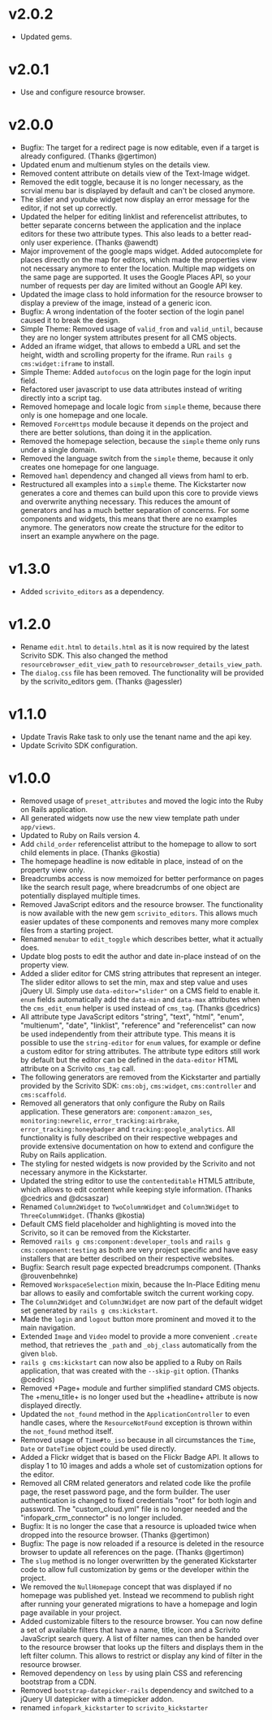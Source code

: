 # v2.0.2
  * Updated gems.

# v2.0.1
  * Use and configure resource browser.

# v2.0.0
  * Bugfix: The target for a redirect page is now editable, even if a target is already configured.
    (Thanks @gertimon)
  * Updated enum and multienum styles on the details view.
  * Removed content attribute on details view of the Text-Image widget.
  * Removed the edit toggle, because it is no longer necessary, as the scrvial menu bar is displayed
    by default and can't be closed anymore.
  * The slider and youtube widget now display an error message for the editor, if not set up
    correctly.
  * Updated the helper for editing linklist and referencelist attributes, to better separate
    concerns between the application and the inplace editors for these two attribute types. This
    also leads to a better read-only user experience. (Thanks @awendt)
  * Major improvement of the google maps widget. Added autocomplete for places directly on the map
    for editors, which made the properties view not necessary anymore to enter the location.
    Multiple map widgets on the same page are supported. It uses the Google Places API, so your
    number of requests per day are limited without an Google API key.
  * Updated the image class to hold information for the resource browser to display a preview of the
    image, instead of a generic icon.
  * Bugfix: A wrong indentation of the footer section of the login panel caused it to break the
    design.
  * Simple Theme: Removed usage of `valid_from` and `valid_until`, because they are no longer system
    attributes present for all CMS objects.
  * Added an iframe widget, that allows to embedd a URL and set the height, width and scrolling
    property for the iframe. Run `rails g cms:widget:iframe` to install.
  * Simple Theme: Added `autofocus` on the login page for the login input field.
  * Refactored user javascript to use data attributes instead of writing directly into a script tag.
  * Removed homepage and locale logic from `simple` theme, because there only is one homepage and
    one locale.
  * Removed `ForceHttps` module because it depends on the project and there are better solutions,
    than doing it in the application.
  * Removed the homepage selection, because the `simple` theme only runs under a single domain.
  * Removed the language switch from the `simple` theme, because it only creates one homepage for
    one language.
  * Removed `haml` dependency and changed all views from haml to erb.
  * Restructured all examples into a `simple` theme. The Kickstarter now generates a core and themes
    can build upon this core to provide views and overwrite anything necessary. This reduces the
    amount of generators and has a much better separation of concerns. For some components and
    widgets, this means that there are no examples anymore. The generators now create the structure
    for the editor to insert an example anywhere on the page.

# v1.3.0
  * Added `scrivito_editors` as a dependency.

# v1.2.0
  * Rename `edit.html` to `details.html` as it is now required by the latest Scrivito SDK. This also
    changed the method `resourcebrowser_edit_view_path` to `resourcebrowser_details_view_path`.
  * The `dialog.css` file has been removed. The functionality will be provided by the
    scrivito_editors gem. (Thanks @agessler)

# v1.1.0
  * Update Travis Rake task to only use the tenant name and the api key.
  * Update Scrivito SDK configuration.

# v1.0.0
  * Removed usage of `preset_attributes` and moved the logic into the Ruby on Rails application.
  * All generated widgets now use the new view template path under `app/views`.
  * Updated to Ruby on Rails version 4.
  * Add `child_order` referencelist attribut to the homepage to allow to sort child elements in
    place. (Thanks @kostia)
  * The homepage headline is now editable in place, instead of on the property view only.
  * Breadcrumbs access is now memoized for better performance on pages like the search result page,
    where breadcrumbs of one object are potentially displayed multiple times.
  * Removed JavaScript editors and the resource browser. The functionality is now available with the
    new gem `scrivito_editors`. This allows much easier updates of these components and removes many
    more complex files from a starting project.
  * Renamed `menubar` to `edit_toggle` which describes better, what it actually does.
  * Update blog posts to edit the author and date in-place instead of on the property view.
  * Added a slider editor for CMS string attributes that represent an integer. The slider editor
    allows to set the min, max and step value and uses jQuery UI. Simply use `data-editor="slider"`
    on a CMS field to enable it. `enum` fields automatically add the `data-min` and `data-max`
    attributes when the `cms_edit_enum` helper is used instead of `cms_tag`. (Thanks @cedrics)
  * All attribute type JavaScript editors "string", "text", "html", "enum", "multienum", "date",
    "linklist", "reference" and "referencelist" can now be used independently from their attribute
    type. This means it is possible to use the `string-editor` for `enum` values, for example or
    define a custom editor for string attributes. The attribute type editors still work by default
    but the editor can be defined in the `data-editor` HTML attribute on a Scrivito `cms_tag` call.
  * The following generators are removed from the Kickstarter and partially provided by the Scrivito
    SDK: `cms:obj`, `cms:widget`, `cms:controller` and `cms:scaffold`.
  * Removed all generators that only configure the Ruby on Rails application. These generators are:
    `component:amazon_ses`, `monitoring:newrelic`, `error_tracking:airbrake`,
    `error_tracking:honeybadger` and `tracking:google_analytics`. All functionality is fully
    described on their respective webpages and provide extensive documentation on how to extend and
    configure the Ruby on Rails application.
  * The styling for nested widgets is now provided by the Scrivito and not necessary
    anymore in the Kickstarter.
  * Updated the string editor to use the `contenteditable` HTML5 attribute, which allows to edit
    content while keeping style information. (Thanks @cedrics and @dcsaszar)
  * Renamed `Column2Widget` to `TwoColumnWidget` and `Column3Widget` to `ThreeColumnWidget`.
    (Thanks @kostia)
  * Default CMS field placeholder and highlighting is moved into the Scrivito, so it
    can be removed from the Kickstarter.
  * Removed `rails g cms:component:developer_tools` and `rails g cms:component:testing` as both are
    very project specific and have easy installers that are better described on their respective
    websites.
  * Bugfix: Search result page expected breadcrumps component. (Thanks @rouvenbehnke)
  * Removed `WorkspaceSelection` mixin, because the In-Place Editing menu bar allows to easily and
    comfortable switch the current working copy.
  * The `Column2Widget` and `Column3Widget` are now part of the default widget set generated by
    `rails g cms:kickstart`.
  * Made the `login` and `logout` button more prominent and moved it to the main navigation.
  * Extended `Image` and `Video` model to provide a more convenient `.create` method, that retrieves
    the `_path` and `_obj_class` automatically from the given `blob`.
  * `rails g cms:kickstart` can now also be applied to a Ruby on Rails application, that was created
    with the `--skip-git` option. (Thanks @cedrics)
  * Removed +Page+ module and further simplified standard CMS objects. The +menu_title+ is no longer
    used but the +headline+ attribute is now displayed directly.
  * Updated the `not_found` method in the `ApplicationController` to even handle cases, where the
    `ResourceNotFound` exception is thrown within the `not_found` method itself.
  * Removed usage of `Time#to_iso` because in all circumstances the `Time`, `Date` or `DateTime`
    object could be used directly.
  * Added a Flickr widget that is based on the Flickr Badge API. It allows to display 1 to 10 images
    and adds a whole set of customization options for the editor.
  * Removed all CRM related generators and related code like the profile page, the reset password
    page, and the form builder. The user authentication is changed to fixed credentials "root" for
    both login and password. The "custom_cloud.yml" file is no longer needed and the
    "infopark_crm_connector" is no longer included.
  * Bugfix: It is no longer the case that a resource is uploaded twice when dropped into the
    resource browser. (Thanks @gertimon)
  * Bugfix: The page is now reloaded if a resource is deleted in the resource browser to update all
    references on the page. (Thanks @gertimon)
  * The `slug` method is no longer overwritten by the generated Kickstarter code to allow full
    customization by gems or the developer within the project.
  * We removed the `NullHomepage` concept that was displayed if no homepage was published yet.
    Instead we recommend to publish right after running your generated migrations to have a homepage
    and login page available in your project.
  * Added customizable filters to the resource browser. You can now define a set of available filters
    that have a name, title, icon and a Scrivito JavaScript search query. A list of filter names can
    then be handed over to the resource browser that looks up the filters and displays them in the left
    filter column. This allows to restrict or display any kind of filter in the resource browser.
  * Removed dependency on `less` by using plain CSS and referencing bootstrap from a CDN.
  * Removed `bootstrap-datepicker-rails` dependency and switched to a jQuery UI datepicker with a
    timepicker addon.
  * renamed `infopark_kickstarter` to `scrivito_kickstarter`
